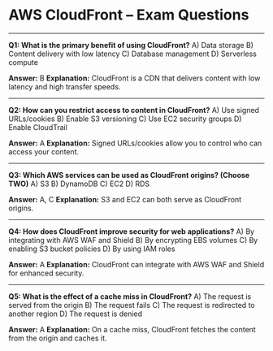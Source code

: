 # AWS CloudFront – Exam Questions

---
**Q1: What is the primary benefit of using CloudFront?**
A) Data storage
B) Content delivery with low latency
C) Database management
D) Serverless compute

**Answer:** B
**Explanation:** CloudFront is a CDN that delivers content with low latency and high transfer speeds.

---
**Q2: How can you restrict access to content in CloudFront?**
A) Use signed URLs/cookies
B) Enable S3 versioning
C) Use EC2 security groups
D) Enable CloudTrail

**Answer:** A
**Explanation:** Signed URLs/cookies allow you to control who can access your content.

---
**Q3: Which AWS services can be used as CloudFront origins? (Choose TWO)**
A) S3
B) DynamoDB
C) EC2
D) RDS

**Answer:** A, C
**Explanation:** S3 and EC2 can both serve as CloudFront origins.

---
**Q4: How does CloudFront improve security for web applications?**
A) By integrating with AWS WAF and Shield
B) By encrypting EBS volumes
C) By enabling S3 bucket policies
D) By using IAM roles

**Answer:** A
**Explanation:** CloudFront can integrate with AWS WAF and Shield for enhanced security.

---
**Q5: What is the effect of a cache miss in CloudFront?**
A) The request is served from the origin
B) The request fails
C) The request is redirected to another region
D) The request is denied

**Answer:** A
**Explanation:** On a cache miss, CloudFront fetches the content from the origin and caches it.
